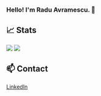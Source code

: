 ### Hello! I'm Radu Avramescu. 👋

## 📈 Stats
<div display="inline">
<img src="https://github-readme-stats.vercel.app/api?username=RaduAvramescu&theme=dark&show_icons=true&hide=contribs,prs" />
<img src="https://github-readme-stats.vercel.app/api/top-langs/?username=RaduAvramescu&theme=dark&show_icons=true" />
</div>

## 📫 Contact
<a href="https://www.linkedin.com/in/radu-a-4863a486/">
  LinkedIn
</a>

<!--
**RaduAvramescu/RaduAvramescu** is a ✨ _special_ ✨ repository because its `README.md` (this file) appears on your GitHub profile.

Here are some ideas to get you started:

- 🔭 I’m currently working on ...
- 🌱 I’m currently learning ...
- 👯 I’m looking to collaborate on ...
- 🤔 I’m looking for help with ...
- 💬 Ask me about ...
- 📫 How to reach me: ...
- 😄 Pronouns: ...
- ⚡ Fun fact: ...
-->

